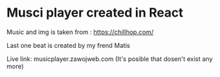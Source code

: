 # Musci player created in React

  Music and img is taken from : https://chillhop.com/
  
  Last one beat is created by my frend Matis
  
  Live link: musicplayer.zawojweb.com	 (It's posible that dosen't exist any more)
